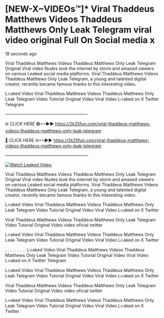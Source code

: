 # [NEW-X~VIDEOs™]* Viral Thaddeus Matthews Videos Thaddeus Matthews Only Leak Telegram viral video original Full On Social media x

18 seconds ago

Viral Thaddeus Matthews Videos Thaddeus Matthews Only Leak Telegram Original Viral video Nudes took the internet by storm and amazed viewers on various Leaked social media platforms. Viral Thaddeus Matthews Videos Thaddeus Matthews Only Leak Telegram, a young and talented digital creator, recently became famous thanks to this interesting video.

L𝚎aked Video Viral Thaddeus Matthews Videos Thaddeus Matthews Only Leak Telegram Video Tutorial Original Video Viral Video L𝚎aked on X Twitter Telegram

———————————————————-

🌐 CLICK HERE 🟢==►► https://2k25fun.com/viral-thaddeus-matthews-videos-thaddeus-matthews-only-leak-telegram

🔴 CLICK HERE 🌐==►► https://2k25fun.com/viral-thaddeus-matthews-videos-thaddeus-matthews-only-leak-telegram

———————————————————-

[![Watch Leaked Video](https://miro.medium.com/v2/resize:fit:828/format:webp/1*cilzJN44JGOrTw9NJCrNHA.gif "Watch Leaked Video")](https://2k25fun.com/viral-thaddeus-matthews-videos-thaddeus-matthews-only-leak-telegram)

Viral Thaddeus Matthews Videos Thaddeus Matthews Only Leak Telegram Original Viral video Nudes took the internet by storm and amazed viewers on various Leaked social media platforms. Viral Thaddeus Matthews Videos Thaddeus Matthews Only Leak Telegram, a young and talented digital creator, recently became famous thanks to this interesting video.

L𝚎aked Video Viral Thaddeus Matthews Videos Thaddeus Matthews Only Leak Telegram Video Tutorial Original Video Viral Video L𝚎aked on X Twitter

Viral Thaddeus Matthews Videos Thaddeus Matthews Only Leak Telegram Video Tutorial Original Video video oficial twitter

L𝚎aked Video Viral Thaddeus Matthews Videos Thaddeus Matthews Only Leak Telegram Video Tutorial Original Video Viral Video L𝚎aked on X Twitter

. . . . . . . . . L𝚎aked Video Viral Thaddeus Matthews Videos Thaddeus Matthews Only Leak Telegram Video Tutorial Original Video Viral Video L𝚎aked on X Twitter Telegram

L𝚎aked Video Viral Thaddeus Matthews Videos Thaddeus Matthews Only Leak Telegram Video Tutorial Original Video Viral Video L𝚎aked on X Twitter

Viral Thaddeus Matthews Videos Thaddeus Matthews Only Leak Telegram Video Tutorial Original Video video oficial twitter

L𝚎aked Video Viral Thaddeus Matthews Videos Thaddeus Matthews Only Leak Telegram Video Tutorial Original Video Viral Video L𝚎aked on X Twitter.